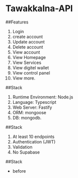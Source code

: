 # Tawakkalna-API


##Features
1. Login
2. create account
3. Update account
4. Delete account
5. View account
6. View Homepage
7. View Services
8. View digitel wallet
9. View control panel
10. View more.



##Stack
1. Runtime Environment: Node.js
2. Language: Typescript
3. Web Server: Fastify
4. ORM: mongoose
5. DB: mongodb.



##Stack
1. At least 10 endpoints
2. Authentication (JWT)
3. Validation
4. No Supabase



##Stack
- before
